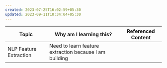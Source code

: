 ```yaml
---
created: 2023-07-25T16:02:59+05:30
updated: 2023-09-11T10:34:04+05:30
---
```

| Topic                  | Why am I learning this? | Referenced Content |
| ---------------------- | ----------------------- | ------------------ |
| NLP Feature Extraction | Need to learn feature extraction because I am building                        |                    |